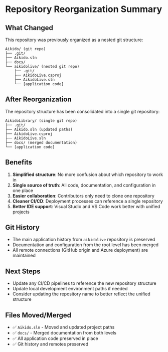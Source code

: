 # Repository Reorganization Summary

## What Changed

This repository was previously organized as a nested git structure:
```
Aikido/ (git repo)
├── .git/
├── Aikido.sln
├── docs/
└── aikidolive/ (nested git repo)
    ├── .git/
    ├── AikidoLive.csproj
    ├── AikidoLive.sln
    └── [application code]
```

## After Reorganization

The repository structure has been consolidated into a single git repository:
```
AikidoLibrary/ (single git repo)
├── .git/
├── Aikido.sln (updated paths)
├── AikidoLive.csproj
├── AikidoLive.sln
├── docs/ (merged documentation)
└── [application code]
```

## Benefits

1. **Simplified structure**: No more confusion about which repository to work in
2. **Single source of truth**: All code, documentation, and configuration in one place
3. **Easier collaboration**: Contributors only need to clone one repository
4. **Cleaner CI/CD**: Deployment processes can reference a single repository
5. **Better IDE support**: Visual Studio and VS Code work better with unified projects

## Git History

- The main application history from `aikidolive` repository is preserved
- Documentation and configuration from the root level has been merged
- All remote connections (GitHub origin and Azure deployment) are maintained

## Next Steps

- Update any CI/CD pipelines to reference the new repository structure
- Update local development environment paths if needed
- Consider updating the repository name to better reflect the unified structure

## Files Moved/Merged

- ✅ `Aikido.sln` - Moved and updated project paths
- ✅ `docs/` - Merged documentation from both levels
- ✅ All application code preserved in place
- ✅ Git history and remotes preserved
